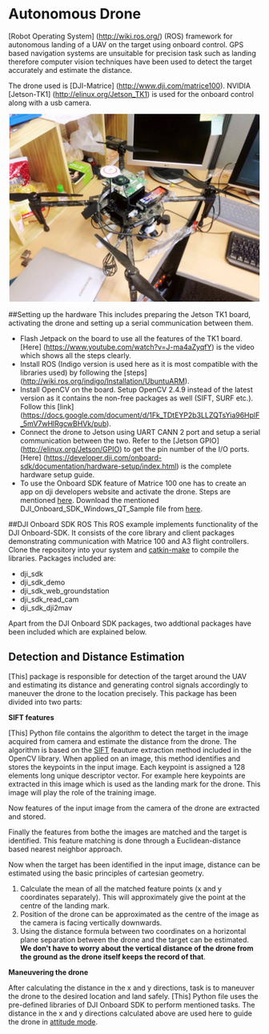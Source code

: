 # Autonomous Drone
[Robot Operating System] (http://wiki.ros.org/) (ROS) framework for autonomous landing of a UAV on the target using onboard control. GPS based navigation systems are unsuitable for precision task such as landing therefore computer vision techniques have been used to detect the target accurately and estimate the distance. 

The drone used is [DJI-Matrice] (http://www.dji.com/matrice100). NVIDIA [Jetson-TK1] (http://elinux.org/Jetson_TK1) is used for the onboard control along with a usb camera. 
<p align="center">
  <img src="images/drone.jpg" width="500"/>
</p>

##Setting up the hardware
This includes preparing the Jetson TK1 board, activating the drone and setting up a serial communication between them. 
* Flash Jetpack on the board to use all the features of the TK1 board. [Here] (https://www.youtube.com/watch?v=J-ma4aZyqfY) is the video which shows all the steps clearly. 
* Install ROS (Indigo version is used here as it is most compatible with the libraries used) by following the [steps] (http://wiki.ros.org/indigo/Installation/UbuntuARM).
* Install OpenCV on the board. Setup OpenCV 2.4.9 instead of the latest version as it contains the non-free packages as well (SIFT, SURF etc.). Follow this [link] (https://docs.google.com/document/d/1Fk_TDtEYP2b3LLZQTsYia96HplF_5mV7wHlRgcwBHVk/pub).
* Connect the drone to Jetson using UART CANN 2 port and setup a serial communication between the two. Refer to the [Jetson GPIO] (http://elinux.org/Jetson/GPIO) to get the pin number of the I/O ports. [Here] (https://developer.dji.com/onboard-sdk/documentation/hardware-setup/index.html) is the complete hardware setup guide. 
* To use the Onboard SDK feature of Matrice 100 one has to create an app on dji developers website and activate the drone. Steps are mentioned [here](http://forum.dev.dji.com/thread-31786-1-1.html). Download the mentioned DJI_Onboard_SDK_Windows_QT_Sample file from [here](https://github.com/dji-sdk/Onboard-SDK).

##DJI Onboard SDK ROS
This ROS example implements functionality of the DJI Onboard-SDK. It consists of the core library and client packages demonstrating communication with Matrice 100 and A3 flight controllers. Clone the repository into your system and [catkin-make](http://wiki.ros.org/catkin/commands/catkin_make) to compile the libraries. Packages included are:
* dji_sdk
* dji_sdk_demo
* dji_sdk_web_groundstation
* dji_sdk_read_cam
* dji_sdk_dji2mav

Apart from the DJI Onboard SDK packages, two addtional packages have been included which are explained below.
## Detection and Distance Estimation
[This] package is responsible for detection of the target around the UAV and estimating its distance and generating control signals accordingly to maneuver the drone to the location precisely. This package has been divided into two parts:

**SIFT features**

[This] Python file contains the algorithm to detect the target in the image acquired from camera and estimate the distance from the drone. The algorithm is based on the [SIFT](http://opencv-python-tutroals.readthedocs.io/en/latest/py_tutorials/py_feature2d/py_sift_intro/py_sift_intro.html) feauture extraction method included in the OpenCV library. When applied on an image, this method identifies and stores the keypoints in the input image. Each keypoint is assigned a 128 elements long unique descriptor vector. For example here keypoints are extracted in this image which is used as the landing mark for the drone. This image will play the role of the training image.

Now features of the input image from the camera of the drone are extracted and stored.

Finally the features from bothe the images are matched and the target is identified. This feature matching is done through a Euclidean-distance based nearest neighbor approach.

Now when the target has been identified in the input image, distance can be estimated using the basic principles of cartesian geometry.

1. Calculate the mean of all the matched feature points (x and y coordinates separately). This will approximately give the point at the centre of the landing mark.
2. Position of the drone can be approximated as the centre of the image as the camera is facing vertically downwards.
3. Using the distance formula between two coordinates on a horizontal plane separation between the drone and the target can be estimated. **We don't have to worry about the vertical distance of the drone from the ground as the drone itself keeps the record of that**.

**Maneuvering the drone**

After calculating the distance in the x and y directions, task is to maneuver the drone to the desired location and land safely. [This] Python file uses the pre-defined libraries of DJI Onboard SDK to perform mentioned tasks. The distance in the x and y directions calculated above are used here to guide the drone in [attitude mode](http://wiki.dji.com/en/index.php/Control_Mode#Attitude_Mode).
 
